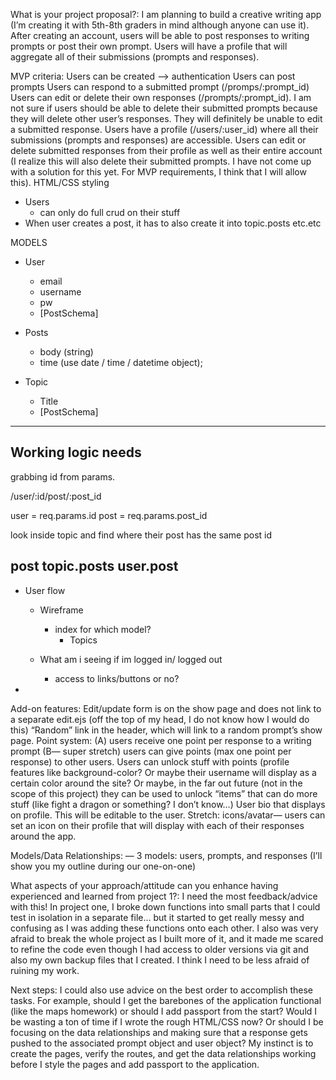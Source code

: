 What is your project proposal?: I am planning to build a creative writing app (I’m creating it with 5th-8th graders in mind although anyone can use it). After creating an account, users will be able to post responses to writing prompts or post their own prompt. Users will have a profile that will aggregate all of their submissions (prompts and responses). 

MVP criteria:
Users can be created —> authentication 
Users can post prompts
Users can respond to a submitted prompt (/promps/:prompt_id)
Users can edit or delete their own responses (/prompts/:prompt_id). I am not sure if users should be able to delete their submitted prompts because they will delete other user’s responses. They will definitely be unable to edit a submitted response.
Users have a profile (/users/:user_id) where all their submissions (prompts and responses) are accessible. Users can edit or delete submitted responses from their profile as well as their entire account (I realize this will also delete their submitted prompts. I have not come up with a solution for this yet. For MVP requirements, I think that I will allow this).
HTML/CSS styling



- Users
	- can only do full crud on their stuff
- When user creates a post, it has to also create it into topic.posts
etc.etc


MODELS
- User
	- email
	- username
	- pw
	- [PostSchema]

- Posts
	- body (string)
	- time (use date / time / datetime object); 

- Topic
	- Title
	- [PostSchema]

----------------------------------------------
Working logic needs
----------------------------------------------
grabbing id from params.

/user/:id/post/:post_id

user = req.params.id
post = req.params.post_id

look inside topic and find where their post has the same post id

post
topic.posts
user.post
----------------------------------------------


- User flow
	- Wireframe
		- index for which model? 
			- Topics

	- What am i seeing if im logged in/ logged out
		- access to links/buttons or no?

-

[bonus]: timestamps

Add-on features:
Edit/update form is on the show page and does not link to a separate edit.ejs (off the top of my head, I do not know how I would do this)
“Random” link in the header, which will link to a random prompt’s show page.
Point system: (A) users receive one point per response to a writing prompt (B— super stretch) users can give points (max one point per response) to other users. Users can unlock stuff with points (profile features like background-color? Or maybe their username will display as a certain color around the site? Or maybe, in the far out future (not in the scope of this project) they can be used to unlock “items” that can do more stuff (like fight a dragon or something? I don’t know…)
User bio that displays on profile. This will be editable to the user. 
Stretch: icons/avatar— users can set an icon on their profile that will display with each of their responses around the app.

Models/Data Relationships:
— 3 models: users, prompts, and responses (I’ll show you my outline during our one-on-one)

What aspects of your approach/attitude can you enhance having experienced and learned from project 1?: I need the most feedback/advice with this! In project one, I broke down functions into small parts that I could test in isolation in a separate file… but it started to get really messy and confusing as I was adding these functions onto each other. I also was very afraid to break the whole project as I built more of it, and it made me scared to refine the code even though I had access to older versions via git and also my own backup files that I created. I think I need to be less afraid of ruining my work.

Next steps: I could also use advice on the best order to accomplish these tasks. For example, should I get the barebones of the application functional (like the maps homework) or should I add passport from the start? Would I be wasting a ton of time if I wrote the rough HTML/CSS now? Or should I be focusing on the data relationships and making sure that a response gets pushed to the associated prompt object and user object? My instinct is to create the pages, verify the routes, and get the data relationships working before I style the pages and add passport to the application.